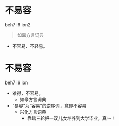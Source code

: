 # 不易容
beh7 i6 ion2
> 如皋方言词典
- 不容易、不轻易。

# 不易容
beh7 i6 ion
+ 难得，不容易。
  * 如皋方言词典
+ “易容”为“容易”的逆序词，意即不容易
  * 兴化方言词典
    - 靠踏三轮把一双儿女培养到大学毕业，真～！
